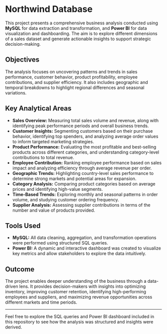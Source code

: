 # Northwind Database

This project presents a comprehensive business analysis conducted using **MySQL** for data extraction and transformation, and **Power BI** for data visualization and dashboarding. The aim is to explore different dimensions of a sales dataset and generate actionable insights to support strategic decision-making.

## Objectives

The analysis focuses on uncovering patterns and trends in sales performance, customer behavior, product profitability, employee contributions, and supplier efficiency. It also includes geographic and temporal breakdowns to highlight regional differences and seasonal variations.

## Key Analytical Areas

- **Sales Overview:** Measuring total sales volume and revenue, along with identifying peak performance periods and overall business trends.
- **Customer Insights:** Segmenting customers based on their purchase behavior, identifying top spenders, and analyzing average order values to inform targeted marketing strategies.
- **Product Performance:** Evaluating the most profitable and best-selling products across different categories, and understanding category-level contributions to total revenue.
- **Employee Contribution:** Ranking employee performance based on sales impact and analyzing efficiency through average revenue per order.
- **Geographic Trends:** Highlighting country-level sales performance to determine strong markets and potential areas for expansion.
- **Category Analysis:** Comparing product categories based on average prices and identifying high-value segments.
- **Time-Based Trends:** Exploring monthly and seasonal patterns in order volume, and studying customer ordering frequency.
- **Supplier Analysis:** Assessing supplier contributions in terms of the number and value of products provided.

## Tools Used

- **MySQL:** All data cleaning, aggregation, and transformation operations were performed using structured SQL queries.
- **Power BI:** A dynamic and interactive dashboard was created to visualize key metrics and allow stakeholders to explore the data intuitively.

## Outcome

The project enables deeper understanding of the business through a data-driven lens. It provides decision-makers with insights into optimizing inventory, improving customer retention, identifying high-performing employees and suppliers, and maximizing revenue opportunities across different markets and time periods.

---

Feel free to explore the SQL queries and Power BI dashboard included in this repository to see how the analysis was structured and insights were derived.
